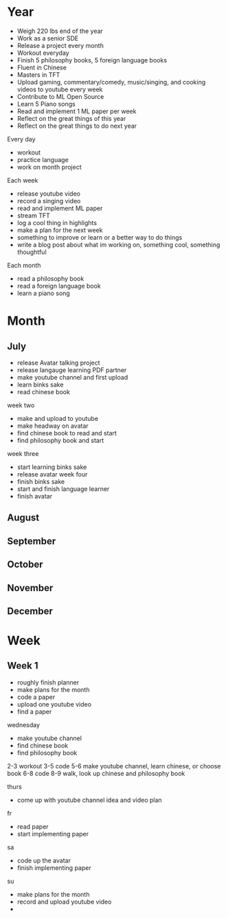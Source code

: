 # Year
- Weigh 220 lbs end of the year
- Work as a senior SDE
- Release a project every month
- Workout everyday
- Finish 5 philosophy books, 5 foreign language books
- Fluent in Chinese
- Masters in TFT
- Upload gaming, commentary/comedy, music/singing, and cooking videos to youtube every week
- Contribute to ML Open Source
- Learn 5 Piano songs
- Read and implement 1 ML paper per week
- Reflect on the great things of this year
- Reflect on the great things to do next year

Every day
- workout
- practice language
- work on month project

Each week 
- release youtube video
- record a singing video
- read and implement ML paper
- stream TFT
- log a cool thing in highlights
- make a plan for the next week
- something to improve or learn or a better way to do things
- write a blog post about what im working on, something cool, something thoughtful 

Each month
- read a philosophy book
- read a foreign language book
- learn a piano song


# Month
## July
- release Avatar talking project
- release langauge learning PDF partner
- make youtube channel and first upload
- learn binks sake
- read chinese book

week two
- make and upload to youtube
- make headway on avatar 
- find chinese book to read and start
- find philosophy book and start

week three
- start learning binks sake
- release avatar
week four
- finish binks sake
- start and finish language learner
- finish avatar


## August


## September


## October


## November


## December


# Week
## Week 1
- roughly finish planner
- make plans for the month
- code a paper
- upload one youtube video
- find a paper

wednesday
- make youtube channel
- find chinese book
- find philosophy book

2-3 workout
3-5 code
5-6 make youtube channel, learn chinese, or choose book
6-8 code
8-9 walk, look up chinese and philosophy book

thurs
- come up with youtube channel idea and video plan

fr
- read paper
- start implementing paper

sa
- code up the avatar
- finish implementing paper

su
- make plans for the month
- record and upload youtube video 
- 

